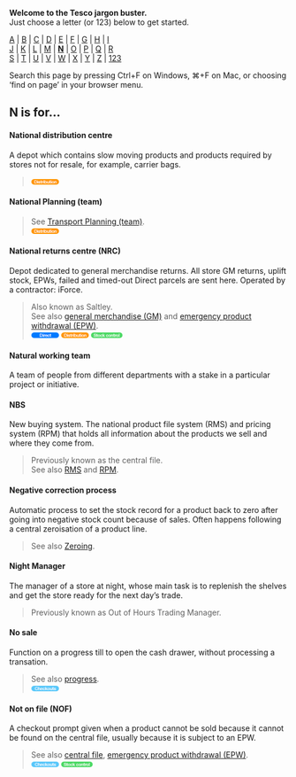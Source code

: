 **Welcome to the Tesco jargon buster.**  
Just choose a letter (or 123) below to get started.  

[A](a.md) | [B](b.md) | [C](c.md) | [D](d.md) | [E](e.md) | [F](f.md) | [G](g.md) | [H](h.md) | [I](i.md)  
[J](j.md) | [K](k.md) | [L](l.md) | [M](m.md) | [**N**](n.md) | [O](o.md) | [P](p.md) | [Q](q.md) | [R](r.md)  
[S](s.md) | [T](t.md) | [U](u.md) | [V](v.md) | [W](w.md) | [X](x.md) | [Y](y.md) | [Z](z.md) | [123](123.md)

Search this page by pressing Ctrl+F on Windows, ⌘+F on Mac, or choosing ‘find on page’ in your browser menu.

## N is for…

#### National distribution centre
A depot which contains slow moving products and products required by stores not for resale, for example, carrier bags.  
> ![Distribution](assets/images/tag-distribution.png)

#### National Planning (team)
> See [Transport Planning (team)](t.md#transport-planning-team).  
> ![Distribution](assets/images/tag-distribution.png)

#### National returns centre (NRC)
Depot dedicated to general merchandise returns. All store GM returns, uplift stock, EPWs, failed and timed-out Direct parcels are sent here. Operated by a contractor: iForce.  
> Also known as Saltley.  
> See also [general merchandise (GM)](g.md#general-merchandise-gm) and [emergency product withdrawal (EPW)](e.md#emergency-product-withdrawal-epw).  
> ![Direct](assets/images/tag-direct.png) ![Distribution](assets/images/tag-distribution.png) ![Stock control](assets/images/tag-stockcontrol.png)  

#### Natural working team
A team of people from different departments with a stake in a particular project or initiative.

#### NBS
New buying system. The national product file system (RMS) and pricing system (RPM) that holds all information about the products we sell and where they come from.
> Previously known as the central file.  
> See also [RMS](r.md#rms) and [RPM](r.md#rpm).

#### Negative correction process
Automatic process to set the stock record for a product back to zero after going into negative stock count because of sales. Often happens following a central zeroisation of a product line.
> See also [Zeroing](z.md#zeroing).

#### Night Manager
The manager of a store at night, whose main task is to replenish the shelves and get the store ready for the next day’s trade.
> Previously known as Out of Hours Trading Manager.

#### No sale
Function on a progress till to open the cash drawer, without processing a transation.
> See also [progress](p.md#progress).    
> ![Checkouts](assets/images/tag-checkouts.png)

#### Not on file (NOF)
A checkout prompt given when a product cannot be sold because it cannot be found on the central file, usually because it is subject to an EPW.
> See also [central file](c.md#central-file), [emergency product withdrawal (EPW)](e.md#emergency-product-withdrawal-epw).  
> ![Checkouts](assets/images/tag-checkouts.png) ![Stock control](assets/images/tag-stockcontrol.png)
